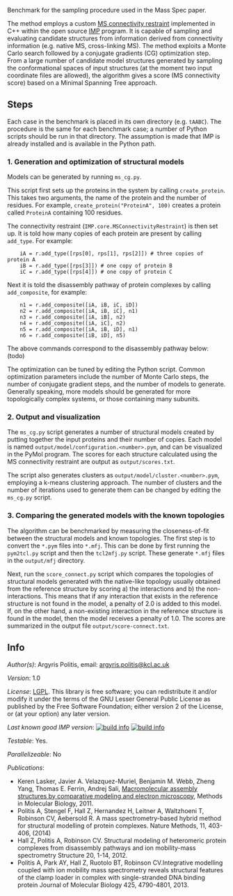 Benchmark for the sampling procedure used in the Mass Spec paper.

The method employs a custom [MS connectivity restraint](http://integrativemodeling.org/2.5.0/doc/ref/classIMP_1_1core_1_1MSConnectivityRestraint.html) implemented in C++ within the open source [IMP](http://integrativemodeling.org/) program. It is capable of sampling and evaluating candidate structures from information derived from connectivity information (e.g. native MS, cross-linking MS). The method exploits a Monte Carlo search followed by a conjugate gradients (CG) optimization step. From a large number of candidate model structures generated by sampling the conformational spaces of input structures (at the moment two input coordinate files are allowed), the algorithm gives a score (MS connectivity score) based on a Minimal Spanning Tree approach.

## Steps

Each case in the benchmark is placed in its own directory (e.g. `tAABC`). The procedure is the same for each benchmark case; a number of Python scripts should be run in that directory. The assumption is made that IMP is already installed and is available in the Python path.

### 1. Generation and optimization of structural models

Models can be generated by running `ms_cg.py`.

This script first sets up the proteins in the system by calling `create_protein`. This takes two arguments, the name of the protein and the number of residues. For example, `create_protein("ProteinA", 100)` creates a protein called `ProteinA` containing 100 residues.

The connectivity restraint (`IMP.core.MSConnectivityRestraint`) is then set up. It is told how many copies of each protein are present by calling `add_type`. For example:

        iA = r.add_type([rps[0], rps[1], rps[2]]) # three copies of protein A
        iB = r.add_type([rps[3]]) # one copy of protein B
        iC = r.add_type([rps[4]]) # one copy of protein C

Next it is told the disassembly pathway of protein complexes by calling `add_composite`, for example:

        n1 = r.add_composite([iA, iB, iC, iD])
        n2 = r.add_composite([iA, iB, iC], n1)
        n3 = r.add_composite([iA, iB], n2)
        n4 = r.add_composite([iA, iC], n2)
        n5 = r.add_composite([iA, iB, iD], n1)
        n6 = r.add_composite([iB, iD], n5)

The above commands correspond to the disassembly pathway below:
(todo)

The optimization can be tuned by editing the Python script. Common optimization parameters include the number of Monte Carlo steps, the number of conjugate gradient steps, and the number of models to generate. Generally speaking, more models should be generated for more topologically complex systems, or those containing many subunits.

### 2. Output and visualization

The `ms_cg.py` script generates a number of structural models created by putting together the input proteins and their number of copies. Each model is named `output/model/configuration.<number>.pym`, and can be visualized in the PyMol program. The scores for each structure calculated using the MS connectivity restraint are output as `output/scores.txt`.

The script also generates clusters as `output/model/cluster.<number>.pym`, employing a k-means clustering approach. The number of clusters and the number of iterations used to generate them can be changed by editing the `ms_cg.py` script.

### 3. Comparing the generated models with the known topologies

The algorithm can be benchmarked by measuring the closeness-of-fit between the structural models and known topologies. The first step is to convert the `*.pym` files into `*.mfj`. This can be done by first running the `pym2tcl.py` script and then the `tcl2mfj.py` script. These generate `*.mfj` files in the `output/mfj` directory.

Next, run the `score_connect.py` script which compares the topologies of structural models generated with the native-like topology usually obtained from the reference structure by scoring a) the interactions and b) the non-interactions. This means that if any interaction that exists in the reference structure is not found in the model, a penalty of 2.0 is added to this model. If, on the other hand, a non-existing interaction in the reference structure is found in the model, then the model receives a penalty of 1.0. The scores are summarized in the output file `output/score-connect.txt`.


## Info

_Author(s)_: Argyris Politis, email: argyris.politis@kcl.ac.uk

_Version_: 1.0

_License_: [LGPL](http://www.gnu.org/licenses/old-licenses/lgpl-2.1.html).
This library is free software; you can redistribute it and/or
modify it under the terms of the GNU Lesser General Public
License as published by the Free Software Foundation; either
version 2 of the License, or (at your option) any later version.

_Last known good IMP version_: [![build info](https://salilab.org/imp/systems/?sysstat=4&branch=master)](http://salilab.org/imp/systems/) [![build info](https://salilab.org/imp/systems/?sysstat=4&branch=develop)](http://salilab.org/imp/systems/)

_Testable_: Yes.

_Parallelizeable_: No

_Publications_:
 - Keren Lasker, Javier A. Velazquez-Muriel, Benjamin M. Webb, Zheng Yang, Thomas E. Ferrin, Andrej Sali, [Macromolecular assembly structures by comparative modeling and electron microscopy](http://salilab.org/pdf/Lasker_MethodsMolBiol_2011.pdf), Methods in Molecular Biology, 2011.
 - Politis A, Stengel F, Hall Z, Hernandez H, Leitner A, Waltzhoeni T, Robinson CV, Aebersold R. A mass spectrometry-based hybrid method for structural modelling of protein complexes. Nature Methods, 11, 403-406, (2014) 
 - Hall Z, Politis A, Robinson CV. Structural modeling of heteromeric protein complexes from disassembly pathways and ion mobility-mass spectrometry Structure 20, 1-14, 2012.
 - Politis A, Park AY, Hall Z, Ruotolo BT, Robinson CV.Integrative modelling coupled with ion mobility mass spectrometry reveals structural features of the clamp loader in complex with single-stranded DNA binding protein Journal of Molecular Biology 425, 4790-4801, 2013.
